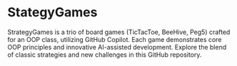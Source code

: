# StategyGames
StrategyGames is a trio of board games (TicTacToe, BeeHive, Peg5) crafted for an OOP class, utilizing GitHub Copilot. Each game demonstrates core OOP principles and innovative AI-assisted development. Explore the blend of classic strategies and new challenges in this GitHub repository.
